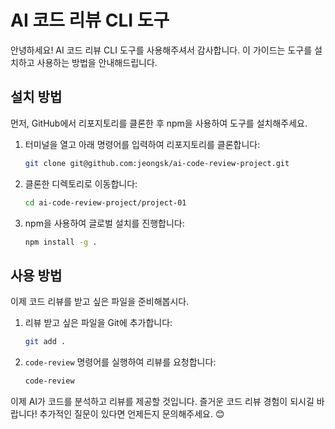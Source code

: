 # AI 코드 리뷰 CLI 도구

안녕하세요! AI 코드 리뷰 CLI 도구를 사용해주셔서 감사합니다. 이 가이드는 도구를 설치하고 사용하는 방법을 안내해드립니다.

## 설치 방법

먼저, GitHub에서 리포지토리를 클론한 후 npm을 사용하여 도구를 설치해주세요.

1. 터미널을 열고 아래 명령어를 입력하여 리포지토리를 클론합니다:

    ```sh
    git clone git@github.com:jeongsk/ai-code-review-project.git
    ```

2. 클론한 디렉토리로 이동합니다:

    ```sh
    cd ai-code-review-project/project-01
    ```

3. npm을 사용하여 글로벌 설치를 진행합니다:

    ```sh
    npm install -g .
    ```

## 사용 방법

이제 코드 리뷰를 받고 싶은 파일을 준비해봅시다.

1. 리뷰 받고 싶은 파일을 Git에 추가합니다:

    ```sh
    git add .
    ```

2. `code-review` 명령어를 실행하여 리뷰를 요청합니다:

    ```sh
    code-review
    ```

이제 AI가 코드를 분석하고 리뷰를 제공할 것입니다. 즐거운 코드 리뷰 경험이 되시길 바랍니다! 추가적인 질문이 있다면 언제든지 문의해주세요. 😊
